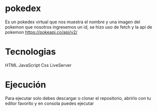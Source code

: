 # pokedex
Es un pokedex virtual que nos muestra el nombre y una imagen del pokemon que nosotros ingresemos un id, se hizo uso de fetch y la api de pokemon https://pokeapi.co/api/v2/


# Tecnologias 
HTML JavaScript Css LiveServer 

# Ejecución 
Para ejecutar solo debes descargar o clonar el repositorio, abrirlo con tu editor favorito y en consola puedes ejecutar 
